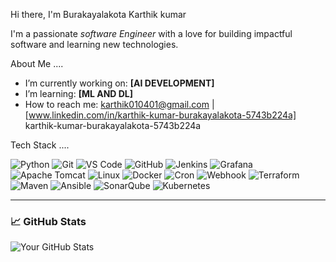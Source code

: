  Hi there, I'm Burakayalakota Karthik kumar

I'm a passionate *software Engineer* with a love for building impactful software and learning new technologies.

 About Me ....

-  I’m currently working on: **[AI DEVELOPMENT]**
-  I’m learning: **[ML AND DL]**
-  How to reach me: [karthik010401@gmail.com]() | [www.linkedin.com/in/karthik-kumar-burakayalakota-5743b224a]
karthik-kumar-burakayalakota-5743b224a

 



 Tech Stack ....

![Python](https://img.shields.io/badge/-Python-blue?style=flat-square)
![Git](https://img.shields.io/badge/-Git-orange?style=flat-square)
![VS Code](https://img.shields.io/badge/-VS%20Code-blue?style=flat-square)
![GitHub](https://img.shields.io/badge/-GitHub-black?style=flat-square)
![Jenkins](https://img.shields.io/badge/-Jenkins-D24939?style=flat-square&logo=jenkins&logoColor=white)
![Grafana](https://img.shields.io/badge/-Grafana-F46800?style=flat-square&logo=grafana&logoColor=white)
![Apache Tomcat](https://img.shields.io/badge/-Tomcat-F8DC75?style=flat-square&logo=apachetomcat&logoColor=black)
![Linux](https://img.shields.io/badge/-Linux-FCC624?style=flat-square&logo=linux&logoColor=black)
![Docker](https://img.shields.io/badge/-Docker-2496ED?style=flat-square&logo=docker&logoColor=white)
![Cron](https://img.shields.io/badge/-Cron-000000?style=flat-square&logo=linux&logoColor=white)
![Webhook](https://img.shields.io/badge/-Webhook-0069aa?style=flat-square&logo=webhooks&logoColor=white)
![Terraform](https://img.shields.io/badge/-Terraform-7B42BC?style=flat-square&logo=terraform&logoColor=white)
![Maven](https://img.shields.io/badge/-Maven-C71A36?style=flat-square&logo=apachemaven&logoColor=white)
![Ansible](https://img.shields.io/badge/-Ansible-000000?style=flat-square&logo=ansible&logoColor=white)
![SonarQube](https://img.shields.io/badge/-SonarQube-4E9BCD?style=flat-square&logo=sonarqube&logoColor=white)
![Kubernetes](https://img.shields.io/badge/-Kubernetes-326CE5?style=flat-square&logo=kubernetes&logoColor=white)




---

### 📈 GitHub Stats

![Your GitHub Stats](https://github-readme-stats.vercel.app/api?username=yourusername&show_icons=true&theme=radical)
